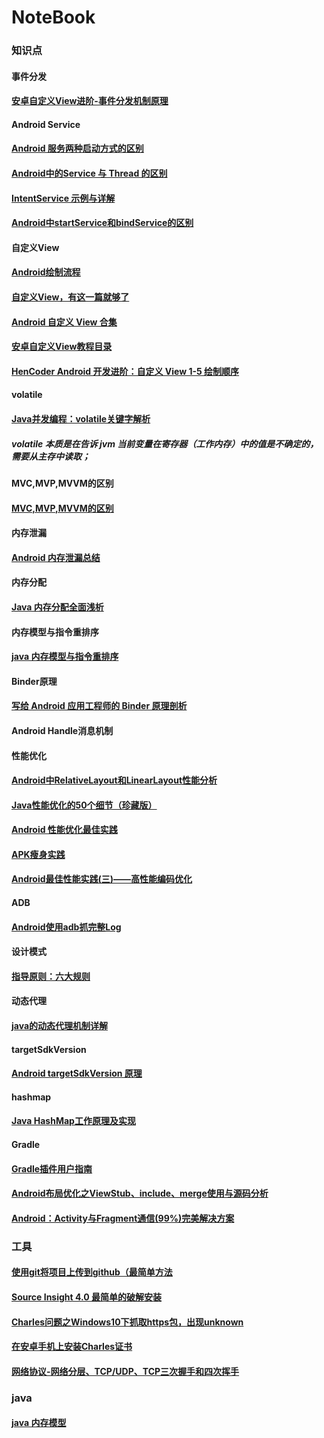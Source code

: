 # NoteBook
### 知识点
#### 事件分发
 #### [安卓自定义View进阶-事件分发机制原理](http://www.gcssloop.com/customview/dispatch-touchevent-theory)
#### Android Service
 #### [Android 服务两种启动方式的区别](https://www.jianshu.com/p/2fb6eb14fdec)
 #### [Android中的Service 与 Thread 的区别](https://blog.csdn.net/jiangwei0910410003/article/details/17008687)
 #### [IntentService 示例与详解](https://www.jianshu.com/p/332b6daf91f0)
 #### [Android中startService和bindService的区别]()
#### 自定义View
#### [Android绘制流程](https://yq.aliyun.com/articles/3005)
#### [自定义View，有这一篇就够了](https://www.jianshu.com/p/c84693096e41)
#### [Android 自定义 View 合集](https://juejin.im/entry/586e1f988d6d810058b67f3e)
 #### [安卓自定义View教程目录](http://www.gcssloop.com/customview/Canvas_PictureText)
 #### [HenCoder Android 开发进阶：自定义 View 1-5 绘制顺序](http://hencoder.com/ui-1-5/)
#### volatile
 #### [Java并发编程：volatile关键字解析](https://www.cnblogs.com/dolphin0520/p/3920373.html)
 ##### volatile 本质是在告诉 jvm 当前变量在寄存器（工作内存）中的值是不确定的，需要从主存中读取；
#### MVC,MVP,MVVM的区别
 #### [MVC,MVP,MVVM的区别](https://github.com/francistao/LearningNotes/blob/master/Part1/Android/MVC%2CMVP%2CMVVM%E7%9A%84%E5%8C%BA%E5%88%AB.md)
#### 内存泄漏
 #### [Android 内存泄漏总结](https://yq.aliyun.com/articles/3009)
#### 内存分配
 #### [Java 内存分配全面浅析](https://blog.csdn.net/shimiso/article/details/8595564)
#### 内存模型与指令重排序
 #### [java 内存模型与指令重排序](https://mp.weixin.qq.com/s/nxmcwIeKhcgTPzA1xonuOQ)
#### Binder原理
 #### [写给 Android 应用工程师的 Binder 原理剖析](https://juejin.im/post/5acccf845188255c3201100f)
 #### Android Handle消息机制
 #### 性能优化
 #### [Android中RelativeLayout和LinearLayout性能分析](https://www.jianshu.com/p/8a7d059da746)
 #### [Java性能优化的50个细节（珍藏版）](https://www.toutiao.com/i6595499804082569742/)
  #### [Android 性能优化最佳实践](https://juejin.im/post/5b50b017f265da0f7b2f649c)
  #### [APK瘦身实践](http://jayfeng.com/2015/12/29/APK%E7%98%A6%E8%BA%AB%E5%AE%9E%E8%B7%B5/)
 #### [Android最佳性能实践(三)——高性能编码优化](https://blog.csdn.net/guolin_blog/article/details/42318689)
 #### ADB
 #### [Android使用adb抓完整Log](https://blog.csdn.net/wzy_1988/article/details/42233611)
#### 设计模式
 #### [指导原则：六大规则](http://www.cnblogs.com/zuoxiaolong/p/pattern1.html)
#### 动态代理
 #### [java的动态代理机制详解](http://www.cnblogs.com/xiaoluo501395377/p/3383130.html)
#### targetSdkVersion
#### [Android targetSdkVersion 原理](https://www.race604.com/android-targetsdkversion/)
#### hashmap
#### [Java HashMap工作原理及实现](https://yikun.github.io/2015/04/01/Java-HashMap%E5%B7%A5%E4%BD%9C%E5%8E%9F%E7%90%86%E5%8F%8A%E5%AE%9E%E7%8E%B0/)
#### Gradle
#### [Gradle插件用户指南](http://rinvay.github.io/android/2015/03/26/Gradle-Plugin-User-Guide(Translation)/?utm_source=www.race604.com#1)
#### [Android布局优化之ViewStub、include、merge使用与源码分析](https://blog.csdn.net/bboyfeiyu/article/details/45869393)
#### [Android：Activity与Fragment通信(99%)完美解决方案](https://www.jianshu.com/p/1b824e26105b) 
### 工具
#### [使用git将项目上传到github（最简单方法](https://www.cnblogs.com/cxk1995/p/5800196.html)
#### [Source Insight 4.0 最简单的破解安装](https://blog.csdn.net/biubiuibiu/article/details/78044232)
 #### [Charles问题之Windows10下抓取https包，出现unknown](https://www.jianshu.com/p/0c95595e928d)
 #### [在安卓手机上安装Charles证书](https://cosmeapp.github.io/2017/09/26/install-charles-certificate-android/)
 #### [网络协议-网络分层、TCP/UDP、TCP三次握手和四次挥手](https://www.cnblogs.com/liyiran/p/9102791.html)
 ### java
#### [java 内存模型](https://blog.csdn.net/javazejian/article/details/72772461)